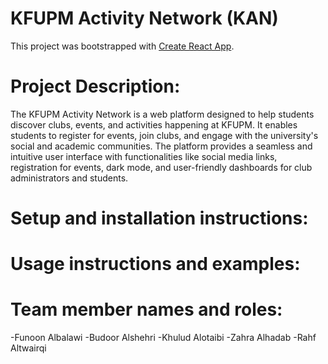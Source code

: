 # KFUPM Activity Network (KAN)

This project was bootstrapped with [Create React App](https://github.com/facebook/create-react-app).

# Project Description:
The KFUPM Activity Network is a web platform designed to help students discover clubs, events, and activities happening at KFUPM. It enables students to register for events, join clubs, and engage with the university's social and academic communities. The platform provides a seamless and intuitive user interface with functionalities like social media links, registration for events, dark mode, and user-friendly dashboards for club administrators and students.

# Setup and installation instructions: 
# Usage instructions and examples:
# Team member names and roles: 
-Funoon Albalawi
-Budoor Alshehri
-Khulud Alotaibi
-Zahra Alhadab
-Rahf Altwairqi






